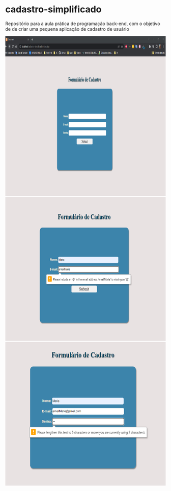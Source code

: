 # cadastro-simplificado
Repositório para a aula prática de programação back-end, com o objetivo de de criar uma pequena aplicação de cadastro de usuário 

<img src="./assets/homePage.png" height="500" width="900">
<img src="./assets/validateEmail.png" height="450" width="600">
<img src="./assets/validatePasswordLength.png" height="450" width="600">
